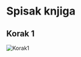 # Spisak knjiga

## Korak 1
![Korak1](https://github.com/igornedovic/SpisakKnjiga/EPOSProjektni/wwwroot/image/steps/Korak1.png?raw=true)
